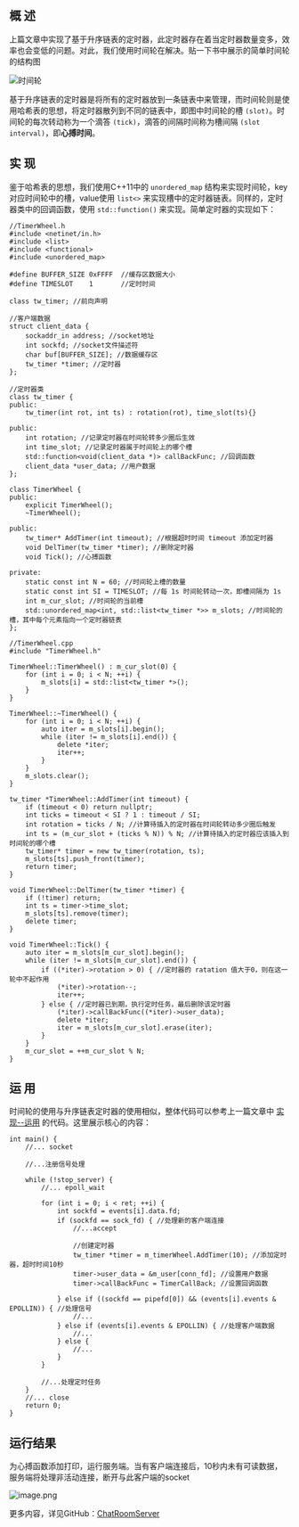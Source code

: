 ## 概 述
上篇文章中实现了基于升序链表的定时器，此定时器存在着当定时器数量变多，效率也会变低的问题。对此，我们使用时间轮在解决。贴一下书中展示的简单时间轮的结构图

![时间轮](https://upload-images.jianshu.io/upload_images/22192996-16acbeeb7c383faf.png?imageMogr2/auto-orient/strip%7CimageView2/2/w/1240)

基于升序链表的定时器是将所有的定时器放到一条链表中来管理，而时间轮则是使用哈希表的思想，将定时器散列到不同的链表中，即图中时间轮的槽 `(slot)`。时间轮的每次转动称为一个滴答 `(tick)`，滴答的间隔时间称为槽间隔 `(slot interval)`，即**心搏时间**。

## 实 现
鉴于哈希表的思想，我们使用C++11中的 `unordered_map` 结构来实现时间轮，key对应时间轮中的槽，value使用 `list<>` 来实现槽中的定时器链表。同样的，定时器类中的回调函数，使用 `std::function()` 来实现。简单定时器的实现如下：
```
//TimerWheel.h
#include <netinet/in.h>
#include <list>
#include <functional>
#include <unordered_map>

#define BUFFER_SIZE 0xFFFF  //缓存区数据大小
#define TIMESLOT    1       //定时时间

class tw_timer; //前向声明

//客户端数据
struct client_data {
    sockaddr_in address; //socket地址
    int sockfd; //socket文件描述符
    char buf[BUFFER_SIZE]; //数据缓存区
    tw_timer *timer; //定时器
};

//定时器类
class tw_timer {
public:
    tw_timer(int rot, int ts) : rotation(rot), time_slot(ts){}

public:
    int rotation; //记录定时器在时间轮转多少圈后生效
    int time_slot; //记录定时器属于时间轮上的哪个槽
    std::function<void(client_data *)> callBackFunc; //回调函数
    client_data *user_data; //用户数据
};

class TimerWheel {
public:
    explicit TimerWheel();
    ~TimerWheel();

public:
    tw_timer* AddTimer(int timeout); //根据超时时间 timeout 添加定时器
    void DelTimer(tw_timer *timer); //删除定时器
    void Tick(); //心搏函数

private:
    static const int N = 60; //时间轮上槽的数量
    static const int SI = TIMESLOT; //每 1s 时间轮转动一次，即槽间隔为 1s
    int m_cur_slot; //时间轮的当前槽
    std::unordered_map<int, std::list<tw_timer *>> m_slots; //时间轮的槽，其中每个元素指向一个定时器链表
};

//TimerWheel.cpp
#include "TimerWheel.h"

TimerWheel::TimerWheel() : m_cur_slot(0) {
    for (int i = 0; i < N; ++i) {
        m_slots[i] = std::list<tw_timer *>();
    }
}

TimerWheel::~TimerWheel() {
    for (int i = 0; i < N; ++i) {
        auto iter = m_slots[i].begin();
        while (iter != m_slots[i].end()) {
            delete *iter;
            iter++;
        }
    }
    m_slots.clear();
}

tw_timer *TimerWheel::AddTimer(int timeout) {
    if (timeout < 0) return nullptr;
    int ticks = timeout < SI ? 1 : timeout / SI;
    int rotation = ticks / N; //计算待插入的定时器在时间轮转动多少圈后触发
    int ts = (m_cur_slot + (ticks % N)) % N; //计算待插入的定时器应该插入到时间轮的哪个槽
    tw_timer* timer = new tw_timer(rotation, ts);
    m_slots[ts].push_front(timer);
    return timer;
}

void TimerWheel::DelTimer(tw_timer *timer) {
    if (!timer) return;
    int ts = timer->time_slot;
    m_slots[ts].remove(timer);
    delete timer;
}

void TimerWheel::Tick() {
    auto iter = m_slots[m_cur_slot].begin();
    while (iter != m_slots[m_cur_slot].end()) {
        if ((*iter)->rotation > 0) { //定时器的 ratation 值大于0，则在这一轮中不起作用
            (*iter)->rotation--;
            iter++;
        } else { //定时器已到期，执行定时任务，最后删除该定时器
            (*iter)->callBackFunc((*iter)->user_data);
            delete *iter;
            iter = m_slots[m_cur_slot].erase(iter);
        }
    }
    m_cur_slot = ++m_cur_slot % N;
}
```
## 运 用
时间轮的使用与升序链表定时器的使用相似，整体代码可以参考上一篇文章中 [实现--运用](./Linux%20定时器(二)%20基于升序链表实现.md) 的代码。这里展示核心的内容：
```
int main() {
    //... socket

    //...注册信号处理

    while (!stop_server) {
        //... epoll_wait        

        for (int i = 0; i < ret; ++i) {
            int sockfd = events[i].data.fd;
            if (sockfd == sock_fd) { //处理新的客户端连接
                //...accept
                
                //创建定时器
                tw_timer *timer = m_timerWheel.AddTimer(10); //添加定时器，超时时间10秒
                timer->user_data = &m_user[conn_fd]; //设置用户数据
                timer->callBackFunc = TimerCallBack; //设置回调函数
                
            } else if ((sockfd == pipefd[0]) && (events[i].events & EPOLLIN)) { //处理信号
                //...
            } else if (events[i].events & EPOLLIN) { //处理客户端数据
                //...
            } else {
                //...
            }
        }
        
        //...处理定时任务
    }
    //... close
    return 0;
}
```

## 运行结果
为心搏函数添加打印，运行服务端。当有客户端连接后，10秒内未有可读数据，服务端将处理非活动连接，断开与此客户端的socket

![image.png](https://upload-images.jianshu.io/upload_images/22192996-ffee475c89615e13.png?imageMogr2/auto-orient/strip%7CimageView2/2/w/1240)

更多内容，详见GitHub：[ChatRoomServer](https://github.com/cyh1998/ChatRoomServer)